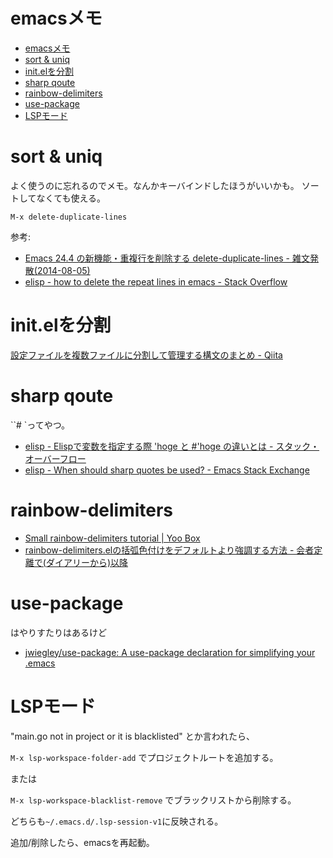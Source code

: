 # emacsメモ

- [emacsメモ](#emacsメモ)
- [sort & uniq](#sort--uniq)
- [init.elを分割](#initelを分割)
- [sharp qoute](#sharp-qoute)
- [rainbow-delimiters](#rainbow-delimiters)
- [use-package](#use-package)
- [LSPモード](#lspモード)

# sort & uniq

よく使うのに忘れるのでメモ。なんかキーバインドしたほうがいいかも。
ソートしてなくても使える。

```
M-x delete-duplicate-lines
```

参考:
- [Emacs 24.4 の新機能・重複行を削除する delete-duplicate-lines - 雑文発散(2014-08-05)](https://suzuki.tdiary.net/20140805.html)
- [elisp - how to delete the repeat lines in emacs - Stack Overflow](https://stackoverflow.com/questions/13046791/how-to-delete-the-repeat-lines-in-emacs)

# init.elを分割

[設定ファイルを複数ファイルに分割して管理する構文のまとめ - Qiita](https://qiita.com/skkzsh/items/20af9affd5cc1e9678f8)

# sharp qoute

``# `ってやつ。

- [elisp - Elispで変数を指定する際 'hoge と #'hoge の違いとは - スタック・オーバーフロー](https://ja.stackoverflow.com/questions/29185/elisp%E3%81%A7%E5%A4%89%E6%95%B0%E3%82%92%E6%8C%87%E5%AE%9A%E3%81%99%E3%82%8B%E9%9A%9B-hoge-%E3%81%A8-hoge-%E3%81%AE%E9%81%95%E3%81%84%E3%81%A8%E3%81%AF)
- [elisp - When should sharp quotes be used? - Emacs Stack Exchange](https://emacs.stackexchange.com/questions/35988/when-should-sharp-quotes-be-used)


# rainbow-delimiters

- [Small rainbow-delimiters tutorial | Yoo Box](https://yoo2080.wordpress.com/2013/12/21/small-rainbow-delimiters-tutorial/)
- [rainbow-delimiters.elの括弧色付けをデフォルトより強調する方法 - 会者定離で(ダイアリーから)以降](https://murase-syuka.hatenablog.com/entry/20140815/1408061850)

# use-package

はやりすたりはあるけど

- [jwiegley/use-package: A use-package declaration for simplifying your .emacs](https://github.com/jwiegley/use-package)


# LSPモード

"main.go not in project or it is blacklisted"
とか言われたら、

`M-x lsp-workspace-folder-add` でプロジェクトルートを追加する。

または

`M-x lsp-workspace-blacklist-remove` でブラックリストから削除する。

どちらも`~/.emacs.d/.lsp-session-v1`に反映される。

追加/削除したら、emacsを再起動。



